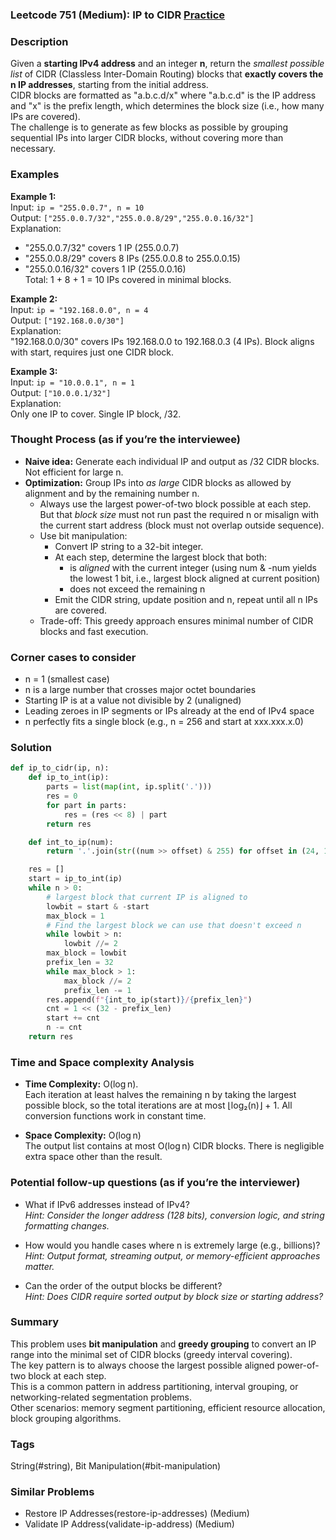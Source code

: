### Leetcode 751 (Medium): IP to CIDR [Practice](https://leetcode.com/problems/ip-to-cidr)

### Description  
Given a **starting IPv4 address** and an integer **n**, return the *smallest possible list* of CIDR (Classless Inter-Domain Routing) blocks that **exactly covers the n IP addresses**, starting from the initial address.  
CIDR blocks are formatted as "a.b.c.d/x" where "a.b.c.d" is the IP address and "x" is the prefix length, which determines the block size (i.e., how many IPs are covered).  
The challenge is to generate as few blocks as possible by grouping sequential IPs into larger CIDR blocks, without covering more than necessary.

### Examples  

**Example 1:**  
Input: `ip = "255.0.0.7", n = 10`  
Output: `["255.0.0.7/32","255.0.0.8/29","255.0.0.16/32"]`  
Explanation:  
- "255.0.0.7/32" covers 1 IP (255.0.0.7)  
- "255.0.0.8/29" covers 8 IPs (255.0.0.8 to 255.0.0.15)  
- "255.0.0.16/32" covers 1 IP (255.0.0.16)  
Total: 1 + 8 + 1 = 10 IPs covered in minimal blocks.

**Example 2:**  
Input: `ip = "192.168.0.0", n = 4`  
Output: `["192.168.0.0/30"]`  
Explanation:  
"192.168.0.0/30" covers IPs 192.168.0.0 to 192.168.0.3 (4 IPs). Block aligns with start, requires just one CIDR block.

**Example 3:**  
Input: `ip = "10.0.0.1", n = 1`  
Output: `["10.0.0.1/32"]`  
Explanation:  
Only one IP to cover. Single IP block, /32.

### Thought Process (as if you’re the interviewee)  
- **Naive idea:** Generate each individual IP and output as /32 CIDR blocks. Not efficient for large n.
- **Optimization:** Group IPs into *as large* CIDR blocks as allowed by alignment and by the remaining number n.
    - Always use the largest power-of-two block possible at each step. But that *block size* must not run past the required n or misalign with the current start address (block must not overlap outside sequence).
    - Use bit manipulation:
        - Convert IP string to a 32-bit integer.
        - At each step, determine the largest block that both:
            - is *aligned* with the current integer (using num & -num yields the lowest 1 bit, i.e., largest block aligned at current position)
            - does not exceed the remaining n
        - Emit the CIDR string, update position and n, repeat until all n IPs are covered.
    - Trade-off: This greedy approach ensures minimal number of CIDR blocks and fast execution.

### Corner cases to consider  
- n = 1 (smallest case)
- n is a large number that crosses major octet boundaries
- Starting IP is at a value not divisible by 2 (unaligned)  
- Leading zeroes in IP segments or IPs already at the end of IPv4 space  
- n perfectly fits a single block (e.g., n = 256 and start at xxx.xxx.x.0)

### Solution

```python
def ip_to_cidr(ip, n):
    def ip_to_int(ip):
        parts = list(map(int, ip.split('.')))
        res = 0
        for part in parts:
            res = (res << 8) | part
        return res

    def int_to_ip(num):
        return '.'.join(str((num >> offset) & 255) for offset in (24, 16, 8, 0))

    res = []
    start = ip_to_int(ip)
    while n > 0:
        # largest block that current IP is aligned to
        lowbit = start & -start
        max_block = 1
        # Find the largest block we can use that doesn't exceed n
        while lowbit > n:
            lowbit //= 2
        max_block = lowbit
        prefix_len = 32
        while max_block > 1:
            max_block //= 2
            prefix_len -= 1
        res.append(f"{int_to_ip(start)}/{prefix_len}")
        cnt = 1 << (32 - prefix_len)
        start += cnt
        n -= cnt
    return res
```

### Time and Space complexity Analysis  

- **Time Complexity:** O(log n).  
  Each iteration at least halves the remaining n by taking the largest possible block, so the total iterations are at most ⌊log₂(n)⌋ + 1. All conversion functions work in constant time.

- **Space Complexity:** O(log n)  
  The output list contains at most O(log n) CIDR blocks. There is negligible extra space other than the result.

### Potential follow-up questions (as if you’re the interviewer)  

- What if IPv6 addresses instead of IPv4?  
  *Hint: Consider the longer address (128 bits), conversion logic, and string formatting changes.*

- How would you handle cases where n is extremely large (e.g., billions)?  
  *Hint: Output format, streaming output, or memory-efficient approaches matter.*

- Can the order of the output blocks be different?  
  *Hint: Does CIDR require sorted output by block size or starting address?*

### Summary
This problem uses **bit manipulation** and **greedy grouping** to convert an IP range into the minimal set of CIDR blocks (greedy interval covering).  
The key pattern is to always choose the largest possible aligned power-of-two block at each step.  
This is a common pattern in address partitioning, interval grouping, or networking-related segmentation problems.  
Other scenarios: memory segment partitioning, efficient resource allocation, block grouping algorithms.

### Tags
String(#string), Bit Manipulation(#bit-manipulation)

### Similar Problems
- Restore IP Addresses(restore-ip-addresses) (Medium)
- Validate IP Address(validate-ip-address) (Medium)